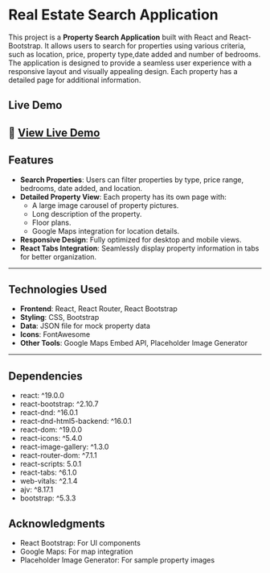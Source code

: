 # Real Estate Search Application

This project is a **Property Search Application** built with React and React-Bootstrap. It allows users to search for properties using various criteria, such as location, price, property type,date added and number of bedrooms. The application is designed to provide a seamless user experience with a responsive layout and visually appealing design. Each property has a detailed page for additional information.

## Live Demo
🔗 [View Live Demo](https://chamodkamiss.github.io/find-my-property/)
---

## Features
- **Search Properties**: Users can filter properties by type, price range, bedrooms, date added, and location.
- **Detailed Property View**: Each property has its own page with:
  - A large image carousel of property pictures.
  - Long description of the property.
  - Floor plans.
  - Google Maps integration for location details.
- **Responsive Design**: Fully optimized for desktop and mobile views.
- **React Tabs Integration**: Seamlessly display property information in tabs for better organization.

---

## Technologies Used
- **Frontend**: React, React Router, React Bootstrap
- **Styling**: CSS, Bootstrap
- **Data**: JSON file for mock property data
- **Icons**: FontAwesome
- **Other Tools**: Google Maps Embed API, Placeholder Image Generator

---

## Dependencies
- react: ^19.0.0
- react-bootstrap: ^2.10.7
- react-dnd: ^16.0.1
- react-dnd-html5-backend: ^16.0.1
- react-dom: ^19.0.0
- react-icons: ^5.4.0
- react-image-gallery: ^1.3.0
- react-router-dom: ^7.1.1
- react-scripts: 5.0.1
- react-tabs: ^6.1.0
- web-vitals: ^2.1.4
- ajv: ^8.17.1
- bootstrap: ^5.3.3

## Acknowledgments
- React Bootstrap: For UI components
- Google Maps: For map integration
-  Placeholder Image Generator: For sample property images
 

